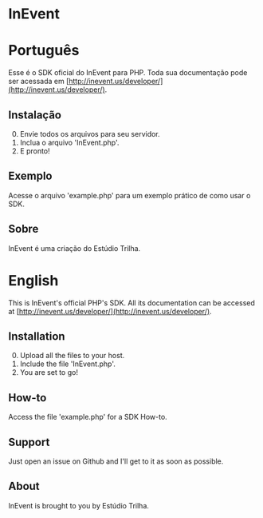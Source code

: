 InEvent
========

Português
========

Esse é o SDK oficial do InEvent para PHP. Toda sua documentação pode ser acessada em [http://inevent.us/developer/](http://inevent.us/developer/).

Instalação
--------
0. Envie todos os arquivos para seu servidor.
1. Inclua o arquivo 'InEvent.php'.
2. E pronto!

Exemplo
--------
Acesse o arquivo 'example.php' para um exemplo prático de como usar o SDK.

Sobre
--------
InEvent é uma criação do Estúdio Trilha.

English
========

This is InEvent's official PHP's SDK. All its documentation can be accessed at [http://inevent.us/developer/](http://inevent.us/developer/).

Installation
--------
0. Upload all the files to your host.
1. Include the file 'InEvent.php'.
2. You are set to go!

How-to
--------
Access the file 'example.php' for a SDK How-to.

Support
--------
Just open an issue on Github and I'll get to it as soon as possible.

About
--------
InEvent is brought to you by Estúdio Trilha.